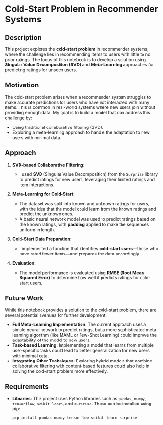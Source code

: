 # Cold-Start Problem in Recommender Systems

## Description
This project explores the **cold-start problem** in recommender systems, where the challenge lies in recommending items to users with little to no prior ratings. The focus of this notebook is to develop a solution using **Singular Value Decomposition (SVD)** and **Meta-Learning** approaches for predicting ratings for unseen users.

## Motivation
The cold-start problem arises when a recommender system struggles to make accurate predictions for users who have not interacted with many items. This is common in real-world systems where new users join without providing enough data. My goal is to build a model that can address this challenge by:
- Using traditional collaborative filtering (SVD).
- Exploring a meta-learning approach to handle the adaptation to new users with minimal data.

## Approach
1. **SVD-based Collaborative Filtering**:
   - I used **SVD** (Singular Value Decomposition) from the `Surprise` library to predict ratings for new users, leveraging their limited ratings and item interactions.
   
2. **Meta-Learning for Cold-Start**:
   - The dataset was split into known and unknown ratings for users, with the idea that the model could learn from the known ratings and predict the unknown ones.
   - A basic neural network model was used to predict ratings based on the known ratings, with **padding** applied to make the sequences uniform in length.

3. **Cold-Start Data Preparation**:
   - I implemented a function that identifies **cold-start users**—those who have rated fewer items—and prepares the data accordingly.
   
4. **Evaluation**:
   - The model performance is evaluated using **RMSE (Root Mean Squared Error)** to determine how well it predicts ratings for cold-start users.

## Future Work
While this notebook provides a solution to the cold-start problem, there are several potential avenues for further development:
- **Full Meta-Learning Implementation**: The current approach uses a simple neural network to predict ratings, but a more sophisticated meta-learning algorithm (like MAML or Few-Shot Learning) could improve the adaptability of the model to new users.
- **Task-based Learning**: Implementing a model that learns from multiple user-specific tasks could lead to better generalization for new users with minimal data.
- **Integrating Other Techniques**: Exploring hybrid models that combine collaborative filtering with content-based features could also help in solving the cold-start problem more effectively.

## Requirements
- **Libraries**: This project uses Python libraries such as `pandas`, `numpy`, `tensorflow`, `scikit-learn`, and `surprise`. These can be installed using pip:
  ```bash
  pip install pandas numpy tensorflow scikit-learn surprise
